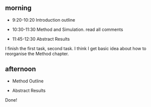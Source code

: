 ## morning 

- 9:20-10:20 Introduction outline

- 10:30-11:30 Method and Simulation. read all comments 

- 11:45-12:30 Abstract Results

I finish the first task, second task. I think I get basic idea about how to reorganise the Method chapter. 

## afternoon

-  Method Outline

-  Abstract Results


Done! 